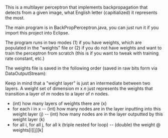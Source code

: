 This is a multilayer perceptron that implements backpropagation that detects from a given image, what English letter (capitialized) it represents the most.

The main program is in BackPropPerceptron.java, you can just run it if you import this project into Eclipse.

The program runs in two modes (1) if you have weights, which are populated in the "weights" file or (2) if you do not have weights and want to train the perceptron from scratch (this is if you want to tweak with training rate constant, etc.)


The weights file is saved in the following order (saved in raw bits form via DataOutputStream):

Keep in mind that a "weight layer" is just an intermediate between two layers.
A weight set of dimension *m* x *n* just represents the weights that transition a layer of *m* nodes to a layer of *n* nodes.

- (int) how many layers of weights there are (x)
- for each i in x
-- (int) how many nodes are in the layer inputting into this weight layer (j)
-- (int) how many nodes are in the layer outputted by this weight layer (k)
- for all i, for all j, for all k (triple nested for loop)
-- (double) the weight @ weights[i][j][k]
